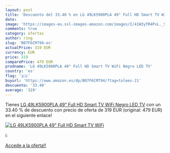 ```yaml
---
layout: post
title: 'Descuento del 33.40 % en LG 49LK5900PLA 49" Full HD Smart TV WiFi'
date: 
image: 'https://images-eu.ssl-images-amazon.com/images/I/41W3yTR4PxL._SL200_.jpg'
comments: true
category: ofertas
author: ring
slug: 'B07F6CM794-es'
actualPrice: 319 EUR
currency: EUR
price: 319
comparePrice: 479 EUR
prodname: 'LG 49LK5900PLA 49" Full HD Smart TV WiFi Negro LED TV'
country: 'es'
flag: '🇪🇸'
buyurl: 'https://www.amazon.es/dp/B07F6CM794/?tag=tolees-21'
descuento: '33.40'
average: '319'
---
```


Tienes [LG 49LK5900PLA 49" Full HD Smart TV WiFi Negro LED TV](https://www.amazon.es/dp/B07F6CM794/?tag=tolees-21) con un 33.40 % de descuento con precio de oferta de 319 EUR (original: 479 EUR) en el siguiente enlace!

[![LG 49LK5900PLA 49" Full HD Smart TV WiFi](https://images-eu.ssl-images-amazon.com/images/I/41W3yTR4PxL._SL200_.jpg)](https://www.amazon.es/dp/B07F6CM794/?tag=tolees-21)

ℹ️:


[Accede a la oferta!!](https://www.amazon.es/dp/B07F6CM794/?tag=tolees-21)

